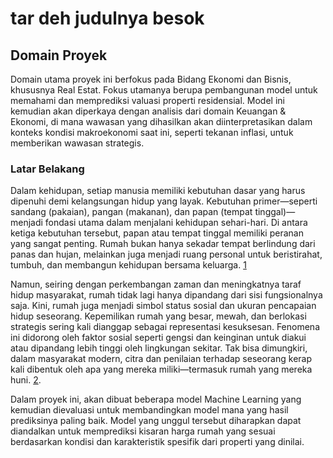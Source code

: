 # tar deh judulnya besok

## Domain Proyek 
Domain utama proyek ini berfokus pada Bidang Ekonomi dan Bisnis, khususnya Real Estat. Fokus utamanya berupa pembangunan model untuk memahami dan memprediksi valuasi properti residensial. Model ini kemudian akan diperkaya dengan analisis dari domain Keuangan & Ekonomi, di mana wawasan yang dihasilkan akan diinterpretasikan dalam konteks kondisi makroekonomi saat ini, seperti tekanan inflasi, untuk memberikan wawasan strategis.

### Latar Belakang
Dalam kehidupan, setiap manusia memiliki kebutuhan dasar yang harus dipenuhi demi kelangsungan hidup yang layak. Kebutuhan primer—seperti sandang (pakaian), pangan (makanan), dan papan (tempat tinggal)—menjadi fondasi utama dalam menjalani kehidupan sehari-hari. Di antara ketiga kebutuhan tersebut, papan atau tempat tinggal memiliki peranan yang sangat penting. Rumah bukan hanya sekadar tempat berlindung dari panas dan hujan, melainkan juga menjadi ruang personal untuk beristirahat, tumbuh, dan membangun kehidupan bersama keluarga. [1](https://doi.org/10.35794/emba.v11i3.50231)

Namun, seiring dengan perkembangan zaman dan meningkatnya taraf hidup masyarakat, rumah tidak lagi hanya dipandang dari sisi fungsionalnya saja. Kini, rumah juga menjadi simbol status sosial dan ukuran pencapaian hidup seseorang. Kepemilikan rumah yang besar, mewah, dan berlokasi strategis sering kali dianggap sebagai representasi kesuksesan. Fenomena ini didorong oleh faktor sosial seperti gengsi dan keinginan untuk diakui atau dipandang lebih tinggi oleh lingkungan sekitar. Tak bisa dimungkiri, dalam masyarakat modern, citra dan penilaian terhadap seseorang kerap kali dibentuk oleh apa yang mereka miliki—termasuk rumah yang mereka huni. [2](https://doi.org/10.36040/jati.v7i1.6343).

Dalam proyek ini, akan dibuat beberapa model Machine Learning yang kemudian dievaluasi untuk membandingkan model mana yang hasil prediksinya paling baik. Model yang unggul tersebut diharapkan dapat diandalkan untuk memprediksi kisaran harga rumah yang sesuai berdasarkan kondisi dan karakteristik spesifik dari properti yang dinilai.
